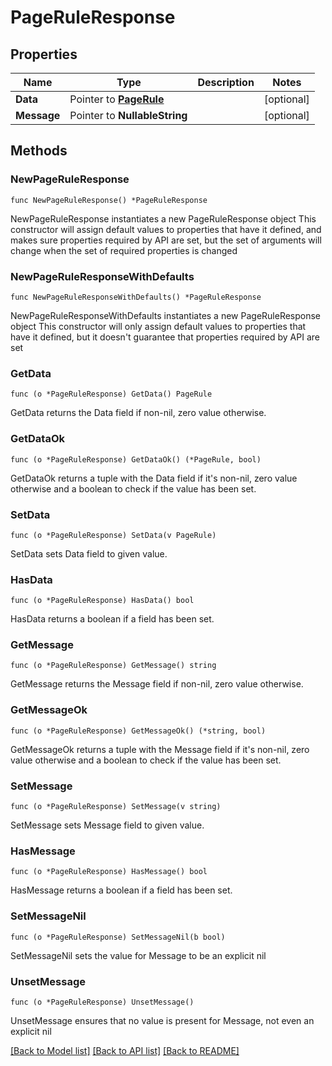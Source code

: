 # PageRuleResponse

## Properties

Name | Type | Description | Notes
------------ | ------------- | ------------- | -------------
**Data** | Pointer to [**PageRule**](PageRule.md) |  | [optional] 
**Message** | Pointer to **NullableString** |  | [optional] 

## Methods

### NewPageRuleResponse

`func NewPageRuleResponse() *PageRuleResponse`

NewPageRuleResponse instantiates a new PageRuleResponse object
This constructor will assign default values to properties that have it defined,
and makes sure properties required by API are set, but the set of arguments
will change when the set of required properties is changed

### NewPageRuleResponseWithDefaults

`func NewPageRuleResponseWithDefaults() *PageRuleResponse`

NewPageRuleResponseWithDefaults instantiates a new PageRuleResponse object
This constructor will only assign default values to properties that have it defined,
but it doesn't guarantee that properties required by API are set

### GetData

`func (o *PageRuleResponse) GetData() PageRule`

GetData returns the Data field if non-nil, zero value otherwise.

### GetDataOk

`func (o *PageRuleResponse) GetDataOk() (*PageRule, bool)`

GetDataOk returns a tuple with the Data field if it's non-nil, zero value otherwise
and a boolean to check if the value has been set.

### SetData

`func (o *PageRuleResponse) SetData(v PageRule)`

SetData sets Data field to given value.

### HasData

`func (o *PageRuleResponse) HasData() bool`

HasData returns a boolean if a field has been set.

### GetMessage

`func (o *PageRuleResponse) GetMessage() string`

GetMessage returns the Message field if non-nil, zero value otherwise.

### GetMessageOk

`func (o *PageRuleResponse) GetMessageOk() (*string, bool)`

GetMessageOk returns a tuple with the Message field if it's non-nil, zero value otherwise
and a boolean to check if the value has been set.

### SetMessage

`func (o *PageRuleResponse) SetMessage(v string)`

SetMessage sets Message field to given value.

### HasMessage

`func (o *PageRuleResponse) HasMessage() bool`

HasMessage returns a boolean if a field has been set.

### SetMessageNil

`func (o *PageRuleResponse) SetMessageNil(b bool)`

 SetMessageNil sets the value for Message to be an explicit nil

### UnsetMessage
`func (o *PageRuleResponse) UnsetMessage()`

UnsetMessage ensures that no value is present for Message, not even an explicit nil

[[Back to Model list]](../README.md#documentation-for-models) [[Back to API list]](../README.md#documentation-for-api-endpoints) [[Back to README]](../README.md)


